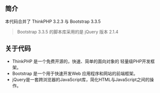 ﻿## 简介
本代码合并了 ThinkPHP 3.2.3 与 Bootstrap 3.3.5  
> Bootstrap 3.3.5 的脚本库采用的是 jQuery 版本 2.1.4 

## 关于代码
- ThinkPHP 是一个免费开源的，快速、简单的面向对象的 轻量级PHP开发框架。
- Bootstrap 是一个用于快速开发Web 应用程序和网站的前端框架。
- jQuery是一套跨浏览器的JavaScript库，简化HTML与JavaScript之间的操作。